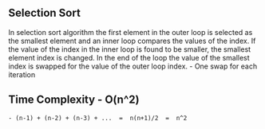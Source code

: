 ## Selection Sort
In selection sort algorithm the first element in the outer loop is selected as the smallest element and an inner loop compares the values of the index. If the value of the index in the inner loop is found to be smaller, the smallest element index is changed. In the end of the loop the value of the smallest index is swapped for the value of the outer loop index.
    - One swap for each iteration

## Time Complexity - O(n^2)
    - (n-1) + (n-2) + (n-3) + ...  =  n(n+1)/2  =  n^2